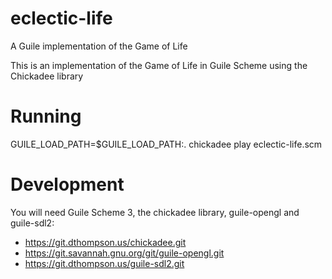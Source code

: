# eclectic-life
A Guile implementation of the Game of Life

This is an implementation of the Game of Life in Guile Scheme using the Chickadee library

# Running

GUILE_LOAD_PATH=$GUILE_LOAD_PATH:. chickadee play eclectic-life.scm

# Development

You will need Guile Scheme 3, the chickadee library, guile-opengl and guile-sdl2:

  * https://git.dthompson.us/chickadee.git
  * https://git.savannah.gnu.org/git/guile-opengl.git
  * https://git.dthompson.us/guile-sdl2.git

